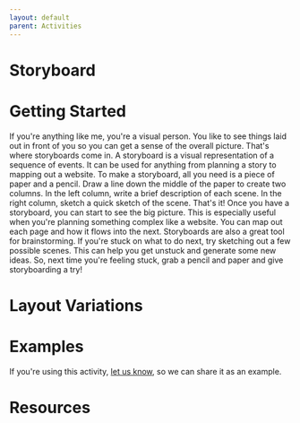 ```yaml
---
layout: default
parent: Activities
---
```


# Storyboard

# Getting Started

If you're anything like me, you're a visual person. You like to see things laid out in front of you so you can get a sense of the overall picture. That's where storyboards come in. A storyboard is a visual representation of a sequence of events. It can be used for anything from planning a story to mapping out a website. To make a storyboard, all you need is a piece of paper and a pencil. Draw a line down the middle of the paper to create two columns. In the left column, write a brief description of each scene. In the right column, sketch a quick sketch of the scene. That's it! Once you have a storyboard, you can start to see the big picture. This is especially useful when you're planning something complex like a website. You can map out each page and how it flows into the next. Storyboards are also a great tool for brainstorming. If you're stuck on what to do next, try sketching out a few possible scenes. This can help you get unstuck and generate some new ideas. So, next time you're feeling stuck, grab a pencil and paper and give storyboarding a try!

# Layout Variations
# Examples
If you're using this activity, [let us know](https://github.com/Standards-and-Practices/structured-rapid-development/issues/new?assignees=&labels=documentation&template=example-submission.md&title=Example+of+%5Byour+pattern+here%5D), so we can share it as an example.
# Resources